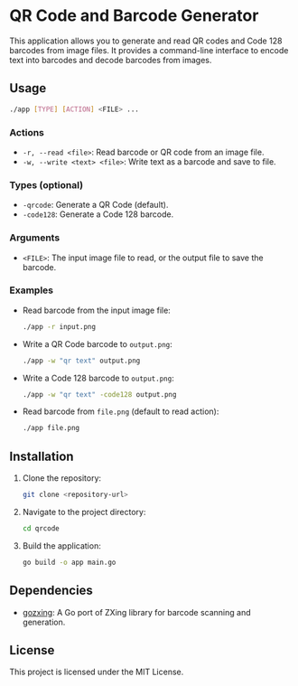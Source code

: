 # QR Code and Barcode Generator

This application allows you to generate and read QR codes and Code 128 barcodes from image files. It provides a command-line interface to encode text into barcodes and decode barcodes from images.

## Usage

```sh
./app [TYPE] [ACTION] <FILE> ...
```

### Actions

- `-r, --read <file>`: Read barcode or QR code from an image file.
- `-w, --write <text> <file>`: Write text as a barcode and save to file.

### Types (optional)

- `-qrcode`: Generate a QR Code (default).
- `-code128`: Generate a Code 128 barcode.

### Arguments

- `<FILE>`: The input image file to read, or the output file to save the barcode.

### Examples

- Read barcode from the input image file:
  ```sh
  ./app -r input.png
  ```

- Write a QR Code barcode to `output.png`:
  ```sh
  ./app -w "qr text" output.png
  ```

- Write a Code 128 barcode to `output.png`:
  ```sh
  ./app -w "qr text" -code128 output.png
  ```

- Read barcode from `file.png` (default to read action):
  ```sh
  ./app file.png
  ```

## Installation

1. Clone the repository:
   ```sh
   git clone <repository-url>
   ```

2. Navigate to the project directory:
   ```sh
   cd qrcode
   ```

3. Build the application:
   ```sh
   go build -o app main.go
   ```

## Dependencies

- [gozxing](https://github.com/makiuchi-d/gozxing): A Go port of ZXing library for barcode scanning and generation.

## License

This project is licensed under the MIT License.
